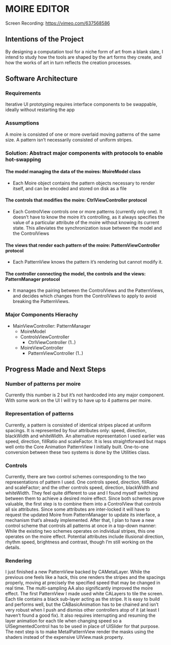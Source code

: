 # MOIRE EDITOR

Screen Recording: https://vimeo.com/637568586

## Intentions of the Project
By designing a computation tool for a niche form of art from a blank slate, I intend to study how the tools are shaped by the art forms they create, and how the works of art in turn reflects the creation processes. 

## Software Architecture
### Requirements
Iterative UI prototyping requires interface components to be swappable, ideally without restarting the app

### Assumptions 
A moire is consisted of one or more overlaid moving patterns of the same size. A pattern isn’t necessarily consisted of uniform stripes. 

### Solution: Abstract major components with protocols to enable hot-swapping
#### The model managing the data of the moires: MoireModel class 
  - Each Moire object contains the pattern objects necessary to render itself, and can be encoded and stored on disk as a file
#### The controls that modifies the moire: CtrlViewController protocol
  -	Each ControlView controls one or more patterns (currently only one). It doesn’t have to know the moire it’s controlling, 
  as it always specifies the value of a particular attribute of the moire without knowing its current state. 
  This alleviates the synchronization issue between the model and the ControlViews
#### The views that render each pattern of the moire: PatternViewController protocol
  - Each PatternView knows the pattern it’s rendering but cannot modify it. 
#### The controller connecting the model, the controls and the views: PatternManager protocol
  - It manages the pairing between the ControlViews and the PatternViews, and decides which changes from the ControlViews to apply to avoid breaking the PatternViews. 
  
###	Major Components Hierachy
- MainViewController: PatternManager
  - MoireModel
  - ControlsViewController
    - CtrlViewController (1..)
  - MoireViewController
    - PatternViewController (1..) 
    
## Progress Made and Next Steps
### Number of patterns per moire
Currently this number is 2 but it’s not hardcoded into any major component. With some work on the UI I will try to have up to 4 patterns per moire. 

### Representation of patterns
Currently, a pattern is consisted of identical stripes placed at uniform spacings. It is represented by four attributes only: speed, direction, blackWidth and whiteWidth. 
An alternative representation I used earlier was speed, direction, fillRatio and scaleFactor. It is less straightforward but maps well onto the Core Animation PatternView I initially built. 
One-to-one conversion between these two systems is done by the Utilities class. 

### Controls
Currently, there are two control schemes corresponding to the two representations of pattern I used. 
One controls speed, direction, fillRatio and scaleFactor; and the other controls speed, direction, blackWidth and whiteWidth. 
They feel quite different to use and I found myself switching between them to achieve a desired moire effect. 
Since both schemes prove valuable, the first step is to combine them into a ControlView that controls all six attributes. 
Since some attributes are inter-locked it will have to request the updated Moire from PatternManager to update its interface, a mechanism that’s already implemented. 
After that, I plan to have a new control scheme that controls all patterns at once in a top-down manner: 
While the existing two schemes operates on individual stripes, this one operates on the moire effect. 
Potential attributes include illusional direction, rhythm speed, brightness and contrast, though I’m still working on the details. 

### Rendering
I just finished a new PatternView backed by CAMetalLayer. While the previous one feels like a hack, this one renders the stripes and the spacings properly, 
moving at precisely the specified speed that may be changed in real time. The multi-sampling AA also significantly improved the moire effect. 
The first PatternView I made used white CALayers to tile the screen. Each tile contains a black sub-layer acting as the stripe. 
It is easy to build and performs well, but the CABasicAnimation has to be chained and isn’t very robust when I push and dismiss other controllers atop of it
(at least I haven’t found a good fix). It also requires interrupting and resuming the layer animation for each tile when changing speed so a UISegmentedControl has to be used in place of UISlider for that purpose. 
The next step is to make MetalPatternView render the masks using the shaders instead of the expensive UIView.mask property. 

